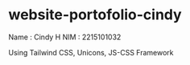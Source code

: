 # website-portofolio-cindy

Name    : Cindy H
NIM     : 2215101032

Using Tailwind CSS, Unicons, JS-CSS Framework
